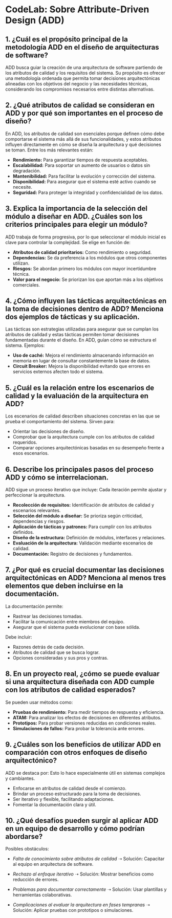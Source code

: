 # CodeLab: Sobre Attribute-Driven Design (ADD)

## 1. ¿Cuál es el propósito principal de la metodología ADD en el diseño de arquitecturas de software?
ADD busca guiar la creación de una arquitectura de software partiendo de los atributos de calidad y los requisitos del sistema. Su propósito es ofrecer una metodología ordenada que permita tomar decisiones arquitectónicas alineadas con los objetivos del negocio y las necesidades técnicas, considerando los compromisos necesarios entre distintas alternativas.

## 2. ¿Qué atributos de calidad se consideran en ADD y por qué son importantes en el proceso de diseño?
En ADD, los atributos de calidad son esenciales porque definen cómo debe comportarse el sistema más allá de sus funcionalidades, y estos atributos influyen directamente en cómo se diseña la arquitectura y qué decisiones se toman. Entre los más relevantes están:

- **Rendimiento:** Para garantizar tiempos de respuesta aceptables.
- **Escalabilidad:** Para soportar un aumento de usuarios o datos sin degradación.
- **Mantenibilidad:** Para facilitar la evolución y corrección del sistema.
- **Disponibilidad:** Para asegurar que el sistema esté activo cuando se necesite.
- **Seguridad:** Para proteger la integridad y confidencialidad de los datos.

## 3. Explica la importancia de la selección del módulo a diseñar en ADD. ¿Cuáles son los criterios principales para elegir un módulo?
ADD trabaja de forma progresiva, por lo que seleccionar el módulo inicial es clave para controlar la complejidad. Se elige en función de:

- **Atributos de calidad prioritarios:** Como rendimiento o seguridad.
- **Dependencias:** Se da preferencia a los módulos que otros componentes utilizan.
- **Riesgos:** Se abordan primero los módulos con mayor incertidumbre técnica.
- **Valor para el negocio:** Se priorizan los que aportan más a los objetivos comerciales.

## 4. ¿Cómo influyen las tácticas arquitectónicas en la toma de decisiones dentro de ADD? Menciona dos ejemplos de tácticas y su aplicación.
Las tácticas son estrategias utilizadas para asegurar que se cumplan los atributos de calidad y estas tácticas permiten tomar decisiones fundamentadas durante el diseño. En ADD, guían cómo se estructura el sistema. Ejemplos:

- **Uso de caché:** Mejora el rendimiento almacenando información en memoria en lugar de consultar constantemente la base de datos.
- **Circuit Breaker:** Mejora la disponibilidad evitando que errores en servicios externos afecten todo el sistema.

## 5. ¿Cuál es la relación entre los escenarios de calidad y la evaluación de la arquitectura en ADD?
Los escenarios de calidad describen situaciones concretas en las que se prueba el comportamiento del sistema. Sirven para:

- Orientar las decisiones de diseño.
- Comprobar que la arquitectura cumple con los atributos de calidad requeridos.
- Comparar opciones arquitectónicas basadas en su desempeño frente a esos escenarios.

## 6. Describe los principales pasos del proceso ADD y cómo se interrelacionan.
ADD sigue un proceso iterativo que incluye: Cada iteración permite ajustar y perfeccionar la arquitectura.

- **Recolección de requisitos:** Identificación de atributos de calidad y escenarios relevantes.
- **Selección del módulo a diseñar:** Se prioriza según criticidad, dependencias y riesgos.
- **Aplicación de tácticas y patrones:** Para cumplir con los atributos definidos.
- **Diseño de la estructura:** Definición de módulos, interfaces y relaciones.
- **Evaluación de la arquitectura:** Validación mediante escenarios de calidad.
- **Documentación:** Registro de decisiones y fundamentos.

## 7. ¿Por qué es crucial documentar las decisiones arquitectónicas en ADD? Menciona al menos tres elementos que deben incluirse en la documentación.
La documentación permite:

- Rastrear las decisiones tomadas.
- Facilitar la comunicación entre miembros del equipo.
- Asegurar que el sistema pueda evolucionar con base sólida.

Debe incluir:

- Razones detrás de cada decisión.
- Atributos de calidad que se busca lograr.
- Opciones consideradas y sus pros y contras.

## 8. En un proyecto real, ¿cómo se puede evaluar si una arquitectura diseñada con ADD cumple con los atributos de calidad esperados?
Se pueden usar métodos como:

- **Pruebas de rendimiento:** Para medir tiempos de respuesta y eficiencia.
- **ATAM:** Para analizar los efectos de decisiones en diferentes atributos.
- **Prototipos:** Para probar versiones reducidas en condiciones reales.
- **Simulaciones de fallos:** Para probar la tolerancia ante errores.

## 9. ¿Cuáles son los beneficios de utilizar ADD en comparación con otros enfoques de diseño arquitectónico?
ADD se destaca por: Esto lo hace especialmente útil en sistemas complejos y cambiantes.

- Enfocarse en atributos de calidad desde el comienzo.
- Brindar un proceso estructurado para la toma de decisiones.
- Ser iterativo y flexible, facilitando adaptaciones.
- Fomentar la documentación clara y útil.

## 10. ¿Qué desafíos pueden surgir al aplicar ADD en un equipo de desarrollo y cómo podrían abordarse?
Posibles obstáculos:

- *Falta de conocimiento sobre atributos de calidad*
➝ Solución: Capacitar al equipo en arquitectura de software.

- *Rechazo al enfoque iterativo*
➝ Solución: Mostrar beneficios como reducción de errores.

- *Problemas para documentar correctamente*
➝ Solución: Usar plantillas y herramientas colaborativas.

- *Complicaciones al evaluar la arquitectura en fases tempranas*
➝ Solución: Aplicar pruebas con prototipos o simulaciones.
